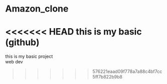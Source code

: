 # Amazon_clone
<<<<<<< HEAD
this is my basic (github)
=======
this is my basic project
<br>
web dev
>>>>>>> 576221eaad09f778a7a88c4bf7cc5ff7b822b9b8
